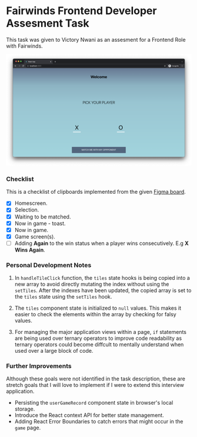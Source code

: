 # Fairwinds Frontend Developer Assesment Task
This task was given to Victory Nwani as an assesment for a Frontend Role with Fairwinds. 

![A preview image of the application built](./src/img/preview.png)

### Checklist 
This is a checklist of clipboards implemented from the given [Figma board](https://www.figma.com/file/xICKzY5CFZjXFubtKohgKx/tic-tac-toe-xo?node-id=1%3A59). 
- [x] Homescreen.
- [x] Selection.
- [x] Waiting to be matched.
- [x] Now in game - toast.
- [x] Now in game.
- [x] Game screen(s).
- [ ] Adding **Again** to the win status when a player wins consecutively. E.g **X Wins Again**.

### Personal Development Notes

1. In `handleTileClick` function, the `tiles` state hooks is being copied into a new array to avoid directly mutating the index without using the `setTiles`. After the indexes have been updated, the copied array is set to the `tiles` state using the `setTiles` hook.

2. The `tiles` component state is initialized to `null` values. This makes it easier to check the elements within the array by checking for falsy values. 

3. For managing the major application views within a page, `if` statements are being used over ternary operators to improve code readability as ternary operators could become diffcult to mentally understand when used over a large block of code.

### Further Improvements

Although these goals were not identified in the task description, these are stretch goals that I will love to implement if I were to extend this interview application. 

- Persisting the `userGameRecord` component state in browser's local storage. 
- Introduce the React context API for better state management. 
- Adding React Error Boundaries to catch errors that might occur in the `game` page.   

